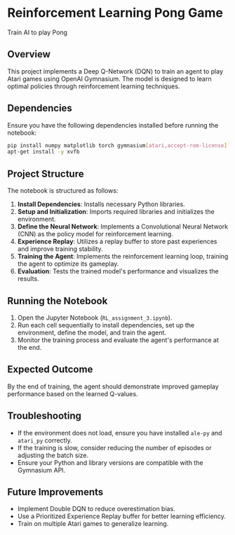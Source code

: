 # Reinforcement Learning Pong Game
Train AI to play Pong

## Overview

This project implements a Deep Q-Network (DQN) to train an agent to play Atari games using OpenAI Gymnasium. The model is designed to learn optimal policies through reinforcement learning techniques.

## Dependencies

Ensure you have the following dependencies installed before running the notebook:

```sh
pip install numpy matplotlib torch gymnasium[atari,accept-rom-license] ale-py autorom[accept-rom-license] atari_py pyvirtualdisplay
apt-get install -y xvfb
```

## Project Structure

The notebook is structured as follows:

1. **Install Dependencies**: Installs necessary Python libraries.
2. **Setup and Initialization**: Imports required libraries and initializes the environment.
3. **Define the Neural Network**: Implements a Convolutional Neural Network (CNN) as the policy model for reinforcement learning.
4. **Experience Replay**: Utilizes a replay buffer to store past experiences and improve training stability.
5. **Training the Agent**: Implements the reinforcement learning loop, training the agent to optimize its gameplay.
6. **Evaluation**: Tests the trained model's performance and visualizes the results.

## Running the Notebook

1. Open the Jupyter Notebook (`RL_assignment_3.ipynb`).
2. Run each cell sequentially to install dependencies, set up the environment, define the model, and train the agent.
3. Monitor the training process and evaluate the agent's performance at the end.

## Expected Outcome

By the end of training, the agent should demonstrate improved gameplay performance based on the learned Q-values.

## Troubleshooting

- If the environment does not load, ensure you have installed `ale-py` and `atari_py` correctly.
- If the training is slow, consider reducing the number of episodes or adjusting the batch size.
- Ensure your Python and library versions are compatible with the Gymnasium API.

## Future Improvements

- Implement Double DQN to reduce overestimation bias.
- Use a Prioritized Experience Replay buffer for better learning efficiency.
- Train on multiple Atari games to generalize learning.
